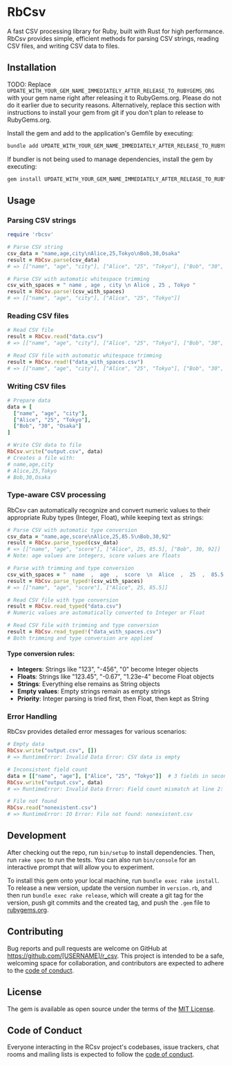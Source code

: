# RbCsv

A fast CSV processing library for Ruby, built with Rust for high performance. RbCsv provides simple, efficient methods for parsing CSV strings, reading CSV files, and writing CSV data to files.

## Installation

TODO: Replace `UPDATE_WITH_YOUR_GEM_NAME_IMMEDIATELY_AFTER_RELEASE_TO_RUBYGEMS_ORG` with your gem name right after releasing it to RubyGems.org. Please do not do it earlier due to security reasons. Alternatively, replace this section with instructions to install your gem from git if you don't plan to release to RubyGems.org.

Install the gem and add to the application's Gemfile by executing:

```bash
bundle add UPDATE_WITH_YOUR_GEM_NAME_IMMEDIATELY_AFTER_RELEASE_TO_RUBYGEMS_ORG
```

If bundler is not being used to manage dependencies, install the gem by executing:

```bash
gem install UPDATE_WITH_YOUR_GEM_NAME_IMMEDIATELY_AFTER_RELEASE_TO_RUBYGEMS_ORG
```

## Usage

### Parsing CSV strings

```ruby
require 'rbcsv'

# Parse CSV string
csv_data = "name,age,city\nAlice,25,Tokyo\nBob,30,Osaka"
result = RbCsv.parse(csv_data)
# => [["name", "age", "city"], ["Alice", "25", "Tokyo"], ["Bob", "30", "Osaka"]]

# Parse CSV with automatic whitespace trimming
csv_with_spaces = " name , age , city \n Alice , 25 , Tokyo "
result = RbCsv.parse!(csv_with_spaces)
# => [["name", "age", "city"], ["Alice", "25", "Tokyo"]]
```

### Reading CSV files

```ruby
# Read CSV file
result = RbCsv.read("data.csv")
# => [["name", "age", "city"], ["Alice", "25", "Tokyo"], ["Bob", "30", "Osaka"]]

# Read CSV file with automatic whitespace trimming
result = RbCsv.read!("data_with_spaces.csv")
# => [["name", "age", "city"], ["Alice", "25", "Tokyo"], ["Bob", "30", "Osaka"]]
```

### Writing CSV files

```ruby
# Prepare data
data = [
  ["name", "age", "city"],
  ["Alice", "25", "Tokyo"],
  ["Bob", "30", "Osaka"]
]

# Write CSV data to file
RbCsv.write("output.csv", data)
# Creates a file with:
# name,age,city
# Alice,25,Tokyo
# Bob,30,Osaka
```

### Type-aware CSV processing

RbCsv can automatically recognize and convert numeric values to their appropriate Ruby types (Integer, Float), while keeping text as strings:

```ruby
# Parse CSV with automatic type conversion
csv_data = "name,age,score\nAlice,25,85.5\nBob,30,92"
result = RbCsv.parse_typed(csv_data)
# => [["name", "age", "score"], ["Alice", 25, 85.5], ["Bob", 30, 92]]
# Note: age values are integers, score values are floats

# Parse with trimming and type conversion
csv_with_spaces = "  name  ,  age  ,  score  \n  Alice  ,  25  ,  85.5  "
result = RbCsv.parse_typed!(csv_with_spaces)
# => [["name", "age", "score"], ["Alice", 25, 85.5]]

# Read CSV file with type conversion
result = RbCsv.read_typed("data.csv")
# Numeric values are automatically converted to Integer or Float

# Read CSV file with trimming and type conversion
result = RbCsv.read_typed!("data_with_spaces.csv")
# Both trimming and type conversion are applied
```

#### Type conversion rules:

- **Integers**: Strings like "123", "-456", "0" become Integer objects
- **Floats**: Strings like "123.45", "-0.67", "1.23e-4" become Float objects
- **Strings**: Everything else remains as String objects
- **Empty values**: Empty strings remain as empty strings
- **Priority**: Integer parsing is tried first, then Float, then kept as String

### Error Handling

RbCsv provides detailed error messages for various scenarios:

```ruby
# Empty data
RbCsv.write("output.csv", [])
# => RuntimeError: Invalid Data Error: CSV data is empty

# Inconsistent field count
data = [["name", "age"], ["Alice", "25", "Tokyo"]]  # 3 fields in second row
RbCsv.write("output.csv", data)
# => RuntimeError: Invalid Data Error: Field count mismatch at line 2: expected 2 fields, got 3 fields

# File not found
RbCsv.read("nonexistent.csv")
# => RuntimeError: IO Error: File not found: nonexistent.csv
```

## Development

After checking out the repo, run `bin/setup` to install dependencies. Then, run `rake spec` to run the tests. You can also run `bin/console` for an interactive prompt that will allow you to experiment.

To install this gem onto your local machine, run `bundle exec rake install`. To release a new version, update the version number in `version.rb`, and then run `bundle exec rake release`, which will create a git tag for the version, push git commits and the created tag, and push the `.gem` file to [rubygems.org](https://rubygems.org).

## Contributing

Bug reports and pull requests are welcome on GitHub at https://github.com/[USERNAME]/r_csv. This project is intended to be a safe, welcoming space for collaboration, and contributors are expected to adhere to the [code of conduct](https://github.com/[USERNAME]/r_csv/blob/master/CODE_OF_CONDUCT.md).

## License

The gem is available as open source under the terms of the [MIT License](https://opensource.org/licenses/MIT).

## Code of Conduct

Everyone interacting in the RCsv project's codebases, issue trackers, chat rooms and mailing lists is expected to follow the [code of conduct](https://github.com/[USERNAME]/r_csv/blob/master/CODE_OF_CONDUCT.md).
